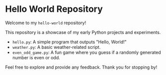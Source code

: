 # Hello World Repository

Welcome to my `hello-world` repository!

This repository is a showcase of my early Python projects and experiments.

- `hello.py`: A simple program that outputs "Hello, World!"
- `weather.py`: A basic weather-related script.
- `even_odd_game.py`: A fun game where you guess if a randomly generated number is even or odd.

Feel free to explore and provide any feedback. Thank you for stopping by!

